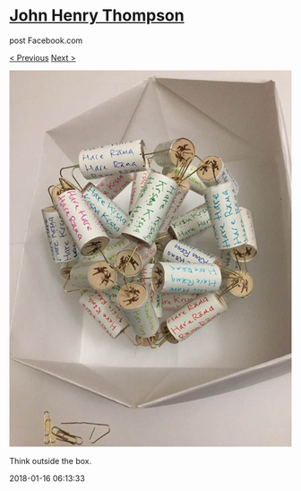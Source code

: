 # [John Henry Thompson](../README.md)
post Facebook.com

[< Previous](2018-01-16-1.md) [Next >](2018-01-15-1.md)

[![](../media/2018-01-16/Timeline-Photos-Think-outside-the-box-1.jpg)](../README.md)

Think outside the box.

2018-01-16 06:13:33